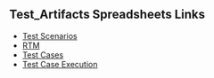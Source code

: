 ## Test_Artifacts Spreadsheets Links

- [Test Scenarios](https://docs.google.com/spreadsheets/d/177Zmcrdpb86RXft2kCIELnj5mIXcaM4A8jBFw-dk0Fo/edit?usp=sharing)
- [RTM](https://docs.google.com/spreadsheets/d/1DFI4wCOpOYnJ64UxSXx67im56SYAhvJUVls0mT_MvG0/edit?usp=sharing)
- [Test Cases](https://docs.google.com/spreadsheets/d/1NGIelO-Pg1pwq2o42p6iLV1ghJQqtItgnbhQXGpuXNc/edit?usp=sharing)
- [Test Case Execution](https://docs.google.com/spreadsheets/d/1IXD8bVdUHPZS9Bnz568jMn2sAgSsC0VnEBV6sGrgdlg/edit?usp=sharing)

